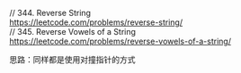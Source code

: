 // 344. Reverse String  
https://leetcode.com/problems/reverse-string/  
// 345. Reverse Vowels of a String  
https://leetcode.com/problems/reverse-vowels-of-a-string/

思路：同样都是使用对撞指针的方式